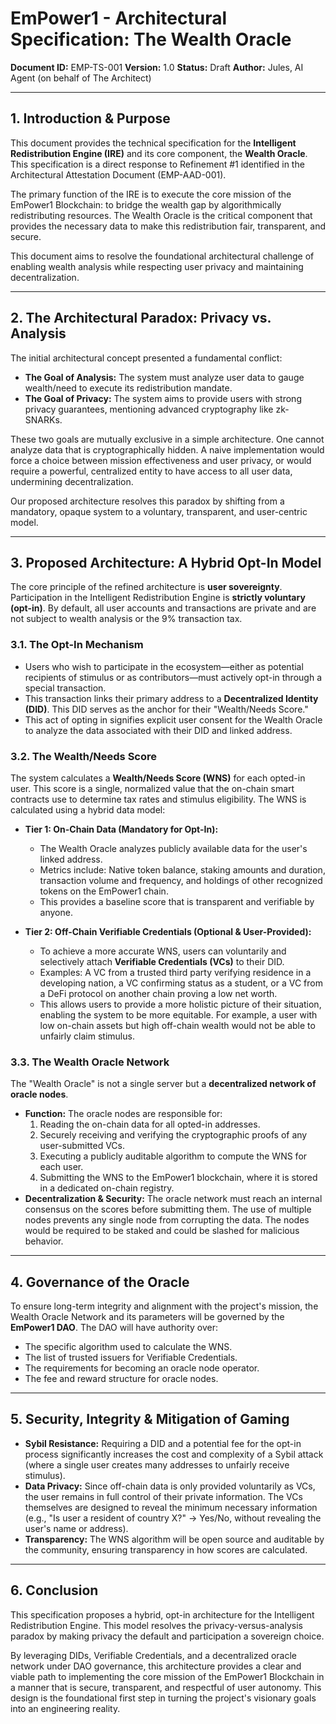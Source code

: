 # EmPower1 - Architectural Specification: The Wealth Oracle

**Document ID:** EMP-TS-001
**Version:** 1.0
**Status:** Draft
**Author:** Jules, AI Agent (on behalf of The Architect)

---

## 1. Introduction & Purpose

This document provides the technical specification for the **Intelligent Redistribution Engine (IRE)** and its core component, the **Wealth Oracle**. This specification is a direct response to Refinement #1 identified in the Architectural Attestation Document (EMP-AAD-001).

The primary function of the IRE is to execute the core mission of the EmPower1 Blockchain: to bridge the wealth gap by algorithmically redistributing resources. The Wealth Oracle is the critical component that provides the necessary data to make this redistribution fair, transparent, and secure.

This document aims to resolve the foundational architectural challenge of enabling wealth analysis while respecting user privacy and maintaining decentralization.

---

## 2. The Architectural Paradox: Privacy vs. Analysis

The initial architectural concept presented a fundamental conflict:

*   **The Goal of Analysis:** The system must analyze user data to gauge wealth/need to execute its redistribution mandate.
*   **The Goal of Privacy:** The system aims to provide users with strong privacy guarantees, mentioning advanced cryptography like zk-SNARKs.

These two goals are mutually exclusive in a simple architecture. One cannot analyze data that is cryptographically hidden. A naive implementation would force a choice between mission effectiveness and user privacy, or would require a powerful, centralized entity to have access to all user data, undermining decentralization.

Our proposed architecture resolves this paradox by shifting from a mandatory, opaque system to a voluntary, transparent, and user-centric model.

---

## 3. Proposed Architecture: A Hybrid Opt-In Model

The core principle of the refined architecture is **user sovereignty**. Participation in the Intelligent Redistribution Engine is **strictly voluntary (opt-in)**. By default, all user accounts and transactions are private and are not subject to wealth analysis or the 9% transaction tax.

### 3.1. The Opt-In Mechanism

*   Users who wish to participate in the ecosystem—either as potential recipients of stimulus or as contributors—must actively opt-in through a special transaction.
*   This transaction links their primary address to a **Decentralized Identity (DID)**. This DID serves as the anchor for their "Wealth/Needs Score."
*   This act of opting in signifies explicit user consent for the Wealth Oracle to analyze the data associated with their DID and linked address.

### 3.2. The Wealth/Needs Score

The system calculates a **Wealth/Needs Score (WNS)** for each opted-in user. This score is a single, normalized value that the on-chain smart contracts use to determine tax rates and stimulus eligibility. The WNS is calculated using a hybrid data model:

*   **Tier 1: On-Chain Data (Mandatory for Opt-In):**
    *   The Wealth Oracle analyzes publicly available data for the user's linked address.
    *   Metrics include: Native token balance, staking amounts and duration, transaction volume and frequency, and holdings of other recognized tokens on the EmPower1 chain.
    *   This provides a baseline score that is transparent and verifiable by anyone.

*   **Tier 2: Off-Chain Verifiable Credentials (Optional & User-Provided):**
    *   To achieve a more accurate WNS, users can voluntarily and selectively attach **Verifiable Credentials (VCs)** to their DID.
    *   Examples: A VC from a trusted third party verifying residence in a developing nation, a VC confirming status as a student, or a VC from a DeFi protocol on another chain proving a low net worth.
    *   This allows users to provide a more holistic picture of their situation, enabling the system to be more equitable. For example, a user with low on-chain assets but high off-chain wealth would not be able to unfairly claim stimulus.

### 3.3. The Wealth Oracle Network

The "Wealth Oracle" is not a single server but a **decentralized network of oracle nodes**.

*   **Function:** The oracle nodes are responsible for:
    1.  Reading the on-chain data for all opted-in addresses.
    2.  Securely receiving and verifying the cryptographic proofs of any user-submitted VCs.
    3.  Executing a publicly auditable algorithm to compute the WNS for each user.
    4.  Submitting the WNS to the EmPower1 blockchain, where it is stored in a dedicated on-chain registry.
*   **Decentralization & Security:** The oracle network must reach an internal consensus on the scores before submitting them. The use of multiple nodes prevents any single node from corrupting the data. The nodes would be required to be staked and could be slashed for malicious behavior.

---

## 4. Governance of the Oracle

To ensure long-term integrity and alignment with the project's mission, the Wealth Oracle Network and its parameters will be governed by the **EmPower1 DAO**. The DAO will have authority over:

*   The specific algorithm used to calculate the WNS.
*   The list of trusted issuers for Verifiable Credentials.
*   The requirements for becoming an oracle node operator.
*   The fee and reward structure for oracle nodes.

---

## 5. Security, Integrity & Mitigation of Gaming

*   **Sybil Resistance:** Requiring a DID and a potential fee for the opt-in process significantly increases the cost and complexity of a Sybil attack (where a single user creates many addresses to unfairly receive stimulus).
*   **Data Privacy:** Since off-chain data is only provided voluntarily as VCs, the user remains in full control of their private information. The VCs themselves are designed to reveal the minimum necessary information (e.g., "Is user a resident of country X?" -> Yes/No, without revealing the user's name or address).
*   **Transparency:** The WNS algorithm will be open source and auditable by the community, ensuring transparency in how scores are calculated.

---

## 6. Conclusion

This specification proposes a hybrid, opt-in architecture for the Intelligent Redistribution Engine. This model resolves the privacy-versus-analysis paradox by making privacy the default and participation a sovereign choice.

By leveraging DIDs, Verifiable Credentials, and a decentralized oracle network under DAO governance, this architecture provides a clear and viable path to implementing the core mission of the EmPower1 Blockchain in a manner that is secure, transparent, and respectful of user autonomy. This design is the foundational first step in turning the project's visionary goals into an engineering reality.

